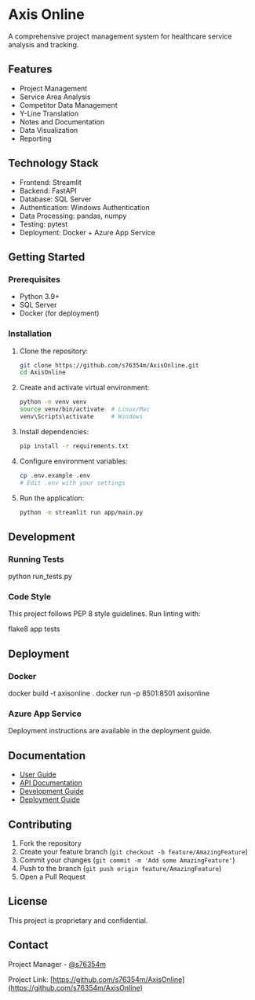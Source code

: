 # Axis Online

A comprehensive project management system for healthcare service analysis and tracking.

## Features

- Project Management
- Service Area Analysis
- Competitor Data Management
- Y-Line Translation
- Notes and Documentation
- Data Visualization
- Reporting

## Technology Stack

- Frontend: Streamlit
- Backend: FastAPI
- Database: SQL Server
- Authentication: Windows Authentication
- Data Processing: pandas, numpy
- Testing: pytest
- Deployment: Docker + Azure App Service

## Getting Started

### Prerequisites

- Python 3.9+
- SQL Server
- Docker (for deployment)

### Installation

1. Clone the repository:
   ```bash
   git clone https://github.com/s76354m/AxisOnline.git
   cd AxisOnline
   ```

2. Create and activate virtual environment:
   ```bash
   python -m venv venv
   source venv/bin/activate  # Linux/Mac
   venv\Scripts\activate     # Windows
   ```

3. Install dependencies:
   ```bash
   pip install -r requirements.txt
   ```

4. Configure environment variables:
   ```bash
   cp .env.example .env
   # Edit .env with your settings
   ```

5. Run the application:
   ```bash
   python -m streamlit run app/main.py
   ```

## Development

### Running Tests

python run_tests.py


### Code Style
This project follows PEP 8 style guidelines. Run linting with:

flake8 app tests

## Deployment

### Docker
docker build -t axisonline .
docker run -p 8501:8501 axisonline


### Azure App Service
Deployment instructions are available in the deployment guide.

## Documentation

- [User Guide](docs/user_guide.md)
- [API Documentation](docs/api.md)
- [Development Guide](docs/development.md)
- [Deployment Guide](docs/deployment.md)

## Contributing

1. Fork the repository
2. Create your feature branch (`git checkout -b feature/AmazingFeature`)
3. Commit your changes (`git commit -m 'Add some AmazingFeature'`)
4. Push to the branch (`git push origin feature/AmazingFeature`)
5. Open a Pull Request

## License

This project is proprietary and confidential.

## Contact

Project Manager - [@s76354m](https://github.com/s76354m)

Project Link: [https://github.com/s76354m/AxisOnline](https://github.com/s76354m/AxisOnline)